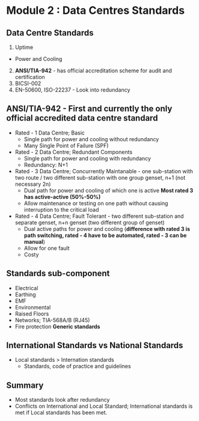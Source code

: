 # Module 2 : Data Centres Standards

## Data Centre Standards
1. Uptime
  * Power and Cooling
2. **ANSI/TIA-942** - has official accreditation scheme for audit and certification
3. BICSI-002
4. EN-50600, ISO-22237 - Look into redundancy 

## ANSI/TIA-942 - First and currently the only official accredited data centre standard
* Rated - 1 Data Centre; Basic
  * Single path for power and cooling without redundancy
  * Many Single Point of Failure (SPF)
* Rated - 2 Data Centre; Redundant Components
  * Single path for power and cooling with redundancy
  * Redundancy: N+1
* Rated - 3 Data Centre; Concurrently Maintanable - one sub-station with two route / two different sub-station with one group genset, n+1 (not necessary 2n)
  * Dual path for power and cooling of which one is active  **Most rated 3 has active-active (50%-50%)**
  * Allow maintenance or testing on one path without causing interruption to the critical load
* Rated - 4 Data Centre; Fault Tolerant - two different sub-station and separate genset, n+n genset (two different group of genset)
  * Dual active paths for power and cooling (**difference with rated 3 is path switching, rated - 4 have to be automated, rated - 3 can be manual**)
  * Allow for one fault
  * Costy
 
## Standards sub-component
- Electrical
- Earthing
- EMF
- Environmental
- Raised Floors
- Networks; TIA-568A/B (RJ45)
- Fire protection
**Generic standards**

## International Standards vs National Standards
- Local standards > Internation standards
  - Standards, code of practice and guidelines
 
## Summary
- Most standards look after redundancy
- Conflicts on International and Local Standard; International standards is met if Local standards has been met.
